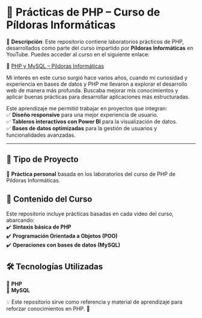 # 🚀 Prácticas de PHP – Curso de Píldoras Informáticas  
📢 **Descripción**: Este repositorio contiene laboratorios prácticos de PHP, desarrollados como parte del curso impartido por **Píldoras Informáticas** en YouTube. Puedes acceder al curso en el siguiente enlace:  

🔗 [PHP y MySQL – Píldoras Informáticas](https://www.pildorasinformaticas.es/course/php-mysql/curriculum/)  

Mi interés en este curso surgió hace varios años, cuando mi curiosidad y experiencia en bases de datos y PHP me llevaron a explorar el desarrollo web de manera más profunda. Buscaba mejorar mis conocimientos y aplicar buenas prácticas para desarrollar aplicaciones más estructuradas.  

Este aprendizaje me permitió trabajar en proyectos que integran:  
✅ **Diseño responsive** para una mejor experiencia de usuario.  
✅ **Tableros interactivos con Power BI** para la visualización de datos.  
✅ **Bases de datos optimizadas** para la gestión de usuarios y funcionalidades avanzadas.  

---

## 📖 **Tipo de Proyecto**  
🔹 **Práctica personal** basada en los laboratorios del curso de PHP de Píldoras Informáticas.  

## 🌟 **Contenido del Curso**  
Este repositorio incluye prácticas basadas en cada video del curso, abarcando:  
✔️ **Sintaxis básica de PHP**  
✔️ **Programación Orientada a Objetos (POO)**  
✔️ **Operaciones con bases de datos (MySQL)**  

## 🛠️ **Tecnologías Utilizadas**  
🔹 **PHP**  
🔹 **MySQL**  

💡 Este repositorio sirve como referencia y material de aprendizaje para reforzar conocimientos en PHP. 🚀  
